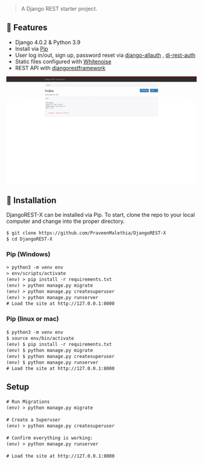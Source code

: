 > A Django REST starter project. 

## 🚀 Features

- Django 4.0.2 & Python 3.9
- Install via [Pip](https://pypi.org/project/pip/)
- User log in/out, sign up, password reset via [django-allauth](https://github.com/pennersr/django-allauth) , [dj-rest-auth](https://dj-rest-auth.readthedocs.io/en/latest/index.html)
- Static files configured with [Whitenoise](http://whitenoise.evans.io/en/stable/index.html)
- REST API with [djangorestframework](https://www.django-rest-framework.org/)

![Home](home.png)



## 📖 Installation
DjangoREST-X can be installed via Pip. To start, clone the repo to your local computer and change into the proper directory.

```
$ git clone https://github.com/PraveenMalethia/DjangoREST-X
$ cd DjangoREST-X
```

### Pip (Windows)

```
> python3 -m venv env
> env/scripts/activate
(env) > pip install -r requirements.txt
(env) > python manage.py migrate
(env) > python manage.py createsuperuser
(env) > python manage.py runserver
# Load the site at http://127.0.0.1:8000
```
### Pip (linux or mac)

```
$ python3 -m venv env
$ source env/bin/activate
(env) $ pip install -r requirements.txt
(env) $ python manage.py migrate
(env) $ python manage.py createsuperuser
(env) $ python manage.py runserver
# Load the site at http://127.0.0.1:8000
```



## Setup

```
# Run Migrations
(env) > python manage.py migrate

# Create a Superuser
(env) > python manage.py createsuperuser

# Confirm everything is working:
(env) > python manage.py runserver

# Load the site at http://127.0.0.1:8000
```
